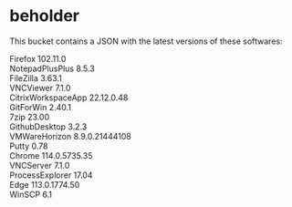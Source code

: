 # beholder
This bucket contains a JSON with the latest versions of these softwares:

Firefox            102.11.0        
NotepadPlusPlus    8.5.3           
FileZilla          3.63.1          
VNCViewer          7.1.0           
CitrixWorkspaceApp 22.12.0.48      
GitForWin          2.40.1          
7zip               23.00           
GithubDesktop      3.2.3           
VMWareHorizon      8.9.0.21444108  
Putty              0.78            
Chrome             114.0.5735.35   
VNCServer          7.1.0           
ProcessExplorer    17.04           
Edge               113.0.1774.50   
WinSCP             6.1             



